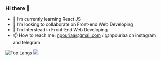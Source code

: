 ### Hi there 👋

<!-- **npouriaa/npouriaa** is a ✨ _special_ ✨ repository because its `README.md` (this file) appears on your GitHub profile. -->

- 🌱 I’m currently learning React JS
- 👯 I’m looking to collaborate on Front-end Web Developing
- 👀 I’m Interstead in Front-End Web Developing
- 📫 How to reach me: npouriaa@gmail.com / @npouriaa on instagram and telegram


![Top Langs](https://github-readme-stats.vercel.app/api/top-langs/?username=npouriaa&theme=tokyonight)
![](https://visitor-badge.laobi.icu/badge?page_id=npouriaa.npouriaa)
